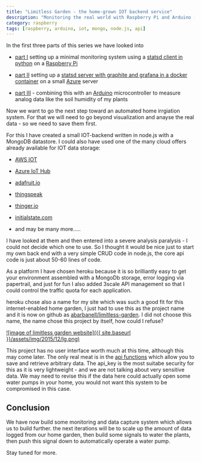 ```yaml
---
title: "Limitless Garden - the home-grown IOT backend service"
description: "Monitoring the real world with Raspberry Pi and Arduino - part IV"
category: raspberry 
tags: [raspberry, arduino, iot, mongo, node.js, api]
---
```


In the first three parts of this series we have looked into

- [part I](/raspberry/2015/07/18/Raspberry-Pi-Monitoring-With-Statsd/)
setting up a minimal monitoring system using a [statsd client in
python](https://pypi.python.org/pypi/statsd) on a [Raspberry Pi](https://www.raspberrypi.org/)

- [part II](/linux/2015/08/08/statsd-docker/) setting up a [statsd
server with graphite and grafana in a docker container](https://github.com/abarbanell/docker-grafana-graphite) on a small
[Azure](http://www.azure.com) server

- [part
III](http://blog.abarbanell.de/raspberry/2015/08/16/raspberry-arduino/) -
combining this with an [Arduino](http://www.arduino.cc) microcontroller to measure analog
data like the soil humidity of my plants

Now we want to go the next step toward an automated home irrgiation
system. For that we will need to go beyond visualization and anayse
the real data - so we need to save them first.

For this I have created a small IOT-backend written in node.js with
a MongoDB datastore. I could also have used one of the many cloud
offers already available for IOT data storage:

- [AWS IOT](https://aws.amazon.com/blogs/aws/aws-iot-cloud-services-for-connected-devices/)

- [Azure IoT Hub](https://azure.microsoft.com/en-us/services/iot-hub/)

- [adafruit.io](https://io.adafruit.com/)

- [thingspeak](https://thingspeak.com/)

- [thinger.io](https://thinger.io/)

- [initialstate.com](https://www.initialstate.com/)

- and may be many more.....

I have looked at them and then entered into a severe analysis paralysis - I could
not decide which one to use. So I thought it would be nice just to
start my own back end with a very simple CRUD code in node.js, the core api
code is just about 50-60 lines of code.

As a platform I have chosen heroku because it is so brilliantly
easy to get your environment assembled with a MongoDb storage, error
logging via papertrail, and just for fun I also added 3scale API
management so that I could control the traffic quota for each
application.

heroku chose also a name for my site which was such a good fit for
this internet-enabled home garden,  I just had to use this as the
project name and it is now on github as
[abarbanell/limitless-garden](https://github.com/abarbanell/limitless-garden).
I did not choose this name, the name chose this project by itself,
how could I refuse?

[![image of limitless garden website]({{ site.baseurl }}/assets/img/2015/12/lg.png)](https://github.com/abarbanell/limitless-garden)

This project has no user interface worth much at this time, although
this may come later. The only real meat is in  the [api functions](https://github.com/abarbanell/limitless-garden/blob/master/routes/api.js) which
allow you to save and retrieve arbitrary data. The api_key is the
most suitabe security for this as it is very lightweight - and we
are not talking about very sensitive data. We may need to revise
this if the data here could actually open some water pumps in your
home, you would not want this system to be compromised in this case.

## Conclusion

We have now build some monitoring and data capture system which
allows us to build further. the next iterations will be to scale
up the amount of data logged from our home garden, then build some
signals to water the plants, then push this signal down to automatically
operate a water pump.

Stay tuned for more.
